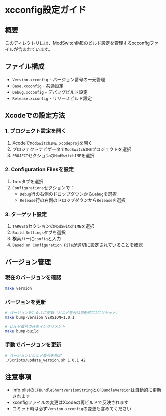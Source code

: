 # xcconfig設定ガイド

## 概要
このディレクトリには、ModSwitchIMEのビルド設定を管理するxcconfigファイルが含まれています。

## ファイル構成
- `Version.xcconfig` - バージョン番号の一元管理
- `Base.xcconfig` - 共通設定
- `Debug.xcconfig` - デバッグビルド設定
- `Release.xcconfig` - リリースビルド設定

## Xcodeでの設定方法

### 1. プロジェクト設定を開く
1. Xcodeで`ModSwitchIME.xcodeproj`を開く
2. プロジェクトナビゲータで`ModSwitchIME`プロジェクトを選択
3. `PROJECT`セクションの`ModSwitchIME`を選択

### 2. Configuration Filesを設定
1. `Info`タブを選択
2. `Configurations`セクションで：
   - `Debug`行の右側のドロップダウンから`Debug`を選択
   - `Release`行の右側のドロップダウンから`Release`を選択

### 3. ターゲット設定
1. `TARGETS`セクションの`ModSwitchIME`を選択
2. `Build Settings`タブを選択
3. 検索バーに`config`と入力
4. `Based on Configuration File`が適切に設定されていることを確認

## バージョン管理

### 現在のバージョンを確認
```bash
make version
```

### バージョンを更新
```bash
# バージョンを1.0.1に更新（ビルド番号は自動的に1にリセット）
make bump-version VERSION=1.0.1

# ビルド番号のみをインクリメント
make bump-build
```

### 手動でバージョンを更新
```bash
# バージョンとビルド番号を指定
./Scripts/update_version.sh 1.0.1 42
```

## 注意事項
- Info.plistの`CFBundleShortVersionString`と`CFBundleVersion`は自動的に更新されます
- xconfigファイルの変更はXcodeの再ビルドで反映されます
- コミット時は必ず`Version.xcconfig`の変更も含めてください